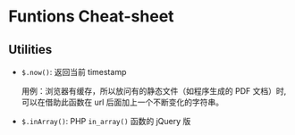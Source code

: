 # Funtions Cheat-sheet


## Utilities

- `$.now()`: 返回当前 timestamp
  
  用例：浏览器有缓存，所以放问有的静态文件（如程序生成的 PDF 文档）时, 可以在借助此函数在 url 后面加上一个不断变化的字符串。

- `$.inArray()`: PHP `in_array()` 函数的 jQuery 版

